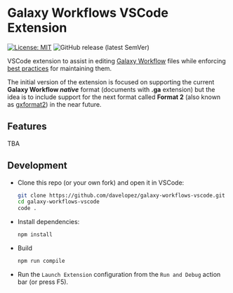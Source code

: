 # Galaxy Workflows VSCode Extension

[![License: MIT](https://img.shields.io/badge/License-MIT-brightgreen.svg)](https://opensource.org/licenses/MIT)
![GitHub release (latest SemVer)](https://img.shields.io/badge/release-unreleased-orange)

VSCode extension to assist in editing [Galaxy Workflow](https://galaxyproject.org/) files while enforcing [best practices](https://planemo.readthedocs.io/en/latest/best_practices_workflows.html) for maintaining them.

The initial version of the extension is focused on supporting the current **Galaxy Workflow _native_** format (documents with **.ga** extension) but the idea is to include support for the next format called **Format 2** (also known as [gxformat2](https://github.com/galaxyproject/gxformat2)) in the near future.

## Features

TBA

## Development

- Clone this repo (or your own fork) and open it in VSCode:
  ```sh
  git clone https://github.com/davelopez/galaxy-workflows-vscode.git
  cd galaxy-workflows-vscode
  code .
  ```
- Install dependencies:
  ```sh
  npm install
  ```
- Build
  ```sh
  npm run compile
  ```
- Run the `Launch Extension` configuration from the `Run and Debug` action bar (or press F5).
